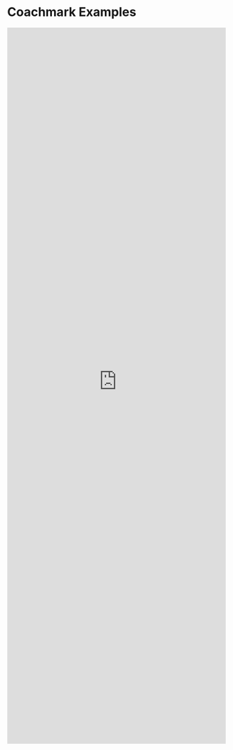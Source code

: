 # Coachmark Examples

<iframe 
    title='Coachmark Examples'
    src='https://fabricweb.z5.web.core.windows.net/pr-deploy-site/refs/heads/master/fabric-website-resources/dist/index.html#/examples/coachmark?docsExample=true'
    frameborder='no'
    height='1650'
    style='width: 100%;'
>